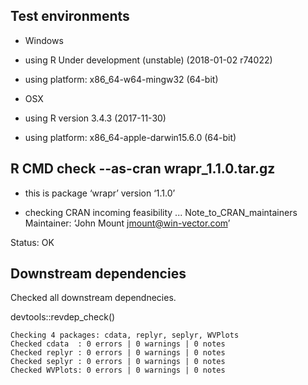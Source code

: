 

## Test environments

 * Windows
 * using R Under development (unstable) (2018-01-02 r74022)
 * using platform: x86_64-w64-mingw32 (64-bit)

 * OSX 
 * using R version 3.4.3 (2017-11-30)
 * using platform: x86_64-apple-darwin15.6.0 (64-bit)

## R CMD check --as-cran wrapr_1.1.0.tar.gz 

 * this is package ‘wrapr’ version ‘1.1.0’

 * checking CRAN incoming feasibility ...
    Note_to_CRAN_maintainers
    Maintainer: ‘John Mount <jmount@win-vector.com>’

Status: OK

## Downstream dependencies

Checked all downstream dependnecies.

devtools::revdep_check()

    Checking 4 packages: cdata, replyr, seplyr, WVPlots
    Checked cdata  : 0 errors | 0 warnings | 0 notes
    Checked replyr : 0 errors | 0 warnings | 0 notes
    Checked seplyr : 0 errors | 0 warnings | 0 notes
    Checked WVPlots: 0 errors | 0 warnings | 0 notes
